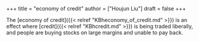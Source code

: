 +++
title = "economy of credit"
author = ["Houjun Liu"]
draft = false
+++

The [economy of credit]({{< relref "KBheconomy_of_credit.md" >}}) is an effect where [credit]({{< relref "KBhcredit.md" >}}) is being traded liberally, and people are buying stocks on large margins and unable to pay back.